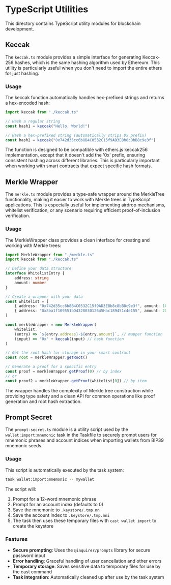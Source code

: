 # TypeScript Utilities

This directory contains TypeScript utility modules for blockchain development.

## Keccak

The `keccak.ts` module provides a simple interface for generating Keccak-256 hashes, which is the same hashing algorithm used by Ethereum. This utility is particularly useful when you don't need to import the entire ethers for just hashing.

### Usage

The keccak function automatically handles hex-prefixed strings and returns a hex-encoded hash:

```typescript
import keccak from "./keccak.ts"

// Hash a regular string
const hash1 = keccak("Hello, World!")

// Hash a hex-prefixed string (automatically strips 0x prefix)
const hash2 = keccak("0x742d35cc6b8B4C0532C15f9AD3E8b8c8bB8c9e3f")
```

The function is designed to be compatible with ethers.js keccak256 implementation, except that it doesn't add the '0x' prefix, ensuring consistent hashing across different libraries. This is particularly important when working with smart contracts that expect specific hash formats.

## Merkle Wrapper

The `merkle.ts` module provides a type-safe wrapper around the MerkleTree functionality, making it easier to work with Merkle trees in TypeScript applications. This is especially useful for implementing airdrop mechanisms, whitelist verification, or any scenario requiring efficient proof-of-inclusion verification.

### Usage

The MerkleWrapper class provides a clean interface for creating and working with Merkle trees:

```typescript
import MerkleWrapper from "./merkle.ts"
import keccak from "./keccak.ts"

// Define your data structure
interface WhitelistEntry {
    address: string
    amount: number
}

// Create a wrapper with your data
const whitelist = [
    { address: "0x742d35cc6b8B4C0532C15f9AD3E8b8c8bB8c9e3f", amount: 1000 },
    { address: "0x8ba1f109551bD432803012645Hac189451c4e155", amount: 2000 }
]

const merkleWrapper = new MerkleWrapper(
    whitelist,
    (entry) => `${entry.address}-${entry.amount}`, // mapper function
    (input) => "0x" + keccak(input) // hash function
)

// Get the root hash for storage in your smart contract
const root = merkleWrapper.getRoot()

// Generate a proof for a specific entry
const proof = merkleWrapper.getProof(0) // by index
// or
const proof2 = merkleWrapper.getProof(whitelist[0]) // by item
```

The wrapper handles the complexity of Merkle tree construction while providing type safety and a clean API for common operations like proof generation and root hash extraction.

## Prompt Secret

The `prompt-secret.ts` module is a utility script used by the `wallet:import:mnemonic` task in the Taskfile to securely prompt users for mnemonic phrases and account indices when importing wallets from BIP39 mnemonic seeds.

### Usage

This script is automatically executed by the task system:

```bash
task wallet:import:mnemonic -- mywallet
```

The script will:
1. Prompt for a 12-word mnemonic phrase
2. Prompt for an account index (defaults to 0)
3. Save the mnemonic to `.keystore/.tmp.mn`
4. Save the account index to `.keystore/.tmp.mni`
5. The task then uses these temporary files with `cast wallet import` to create the keystore

### Features

- **Secure prompting**: Uses the `@inquirer/prompts` library for secure password input
- **Error handling**: Graceful handling of user cancellation and other errors
- **Temporary storage**: Saves sensitive data to temporary files for use by the cast command
- **Task integration**: Automatically cleaned up after use by the task system


